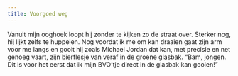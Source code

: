 ```yaml
---
title: Voorgoed weg
---
```

Vanuit mijn ooghoek loopt hij zonder te kijken zo de straat over. Sterker nog, hij lijkt zelfs te huppelen. Nog voordat ik me om kan draaien gaat zijn arm voor me langs en gooit hij zoals Michael Jordan dat kan, met precisie en net genoeg vaart, zijn bierflesje van veraf in de groene glasbak. “Bam, jongen. Dit is voor het eerst dat ik mijn BVO’tje direct in de glasbak kan gooien!”
